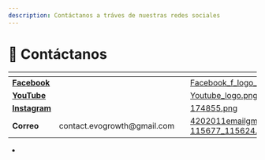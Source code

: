 ```yaml
---
description: Contáctanos a tráves de nuestras redes sociales
---
```


# 📱 Contáctanos

<table data-card-size="large" data-view="cards"><thead><tr><th></th><th></th><th></th><th data-hidden data-card-cover data-type="files"></th><th data-hidden data-card-target data-type="content-ref"></th></tr></thead><tbody><tr><td><a href="https://www.facebook.com/evo.growth"><strong>Facebook</strong></a></td><td></td><td></td><td><a href="../.gitbook/assets/Facebook_f_logo_(2019).png">Facebook_f_logo_(2019).png</a></td><td><a href="https://www.facebook.com/evo.growth">https://www.facebook.com/evo.growth</a></td></tr><tr><td><a href="https://www.youtube.com/@evo.growth"><strong>YouTube</strong></a></td><td></td><td></td><td><a href="../.gitbook/assets/Youtube_logo.png">Youtube_logo.png</a></td><td><a href="https://www.youtube.com/@evo.growth">https://www.youtube.com/@evo.growth</a></td></tr><tr><td><a href="https://www.instagram.com/evo.growth/"><strong>Instagram</strong></a></td><td></td><td></td><td><a href="../.gitbook/assets/174855.png">174855.png</a></td><td><a href="https://www.instagram.com/evo.growth/">https://www.instagram.com/evo.growth/</a></td></tr><tr><td><strong>Correo</strong></td><td>contact.evogrowth@gmail.com</td><td></td><td><a href="../.gitbook/assets/4202011emailgmaillogomailsocialsocialmedia-115677_115624.png">4202011emailgmaillogomailsocialsocialmedia-115677_115624.png</a></td><td></td></tr></tbody></table>

*
